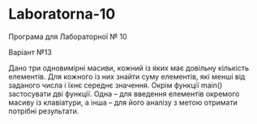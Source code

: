 # Laboratorna-10
Програма для Лабораторної № 10

Варіант №13

Дано три одновимірні масиви, кожний із яких має довільну кількість елементів. Для кожного із них знайти суму елементів, які менші від заданого числа і їхнє середнє значення. Окрім функції main() застосувати дві функції. Одна – для введення елементів окремого масиву із клавіатури, а інша – для його аналізу з метою отримати потрібні результати.
